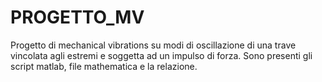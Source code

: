 # PROGETTO_MV
Progetto di mechanical vibrations su modi di oscillazione di una trave vincolata agli estremi e soggetta ad un impulso di forza.
Sono presenti gli script matlab, file mathematica e la relazione.
